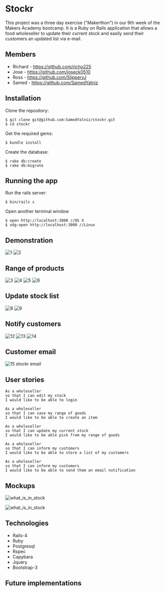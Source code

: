 Stockr
======
This project was a three day exercise ("Makerthon") in our 9th week of the Makers Academy bootcamp. It is a Ruby on Rails application that allows a food wholeseller to update their current stock and easily send their customers an updated list via e-mail.

Members
-------
* Richard - https://github.com/richo225
* Jose - https://github.com/joseck0510
* Ross - https://github.com/SlipperyJ
* Samed - https://github.com/SamedYalniz

Installation
------------
Clone the repository:
```
$ git clone git@github.com:SamedYalniz/stockr.git
$ cd stockr
```
Get the required gems:
```
$ bundle install
```
Create the database:
```
$ rake db:create
$ rake db:migrate
```

Running the app
---------------
Run the rails server:
```
$ bin/rails s
```
Open another terminal window
```
$ open http://localhost:3000 //OS X
$ xdg-open http://localhost:3000 //Linux
```

Demonstration
-------------
![1](https://cloud.githubusercontent.com/assets/18379191/18225584/fab6d716-71ed-11e6-8347-8ff95c315346.png)
![2](https://cloud.githubusercontent.com/assets/18379191/18225585/fab8ce5e-71ed-11e6-9a3c-dd7377a30acd.png)

Range of products
-----------------
![3](https://cloud.githubusercontent.com/assets/18379191/18225586/fab98d3a-71ed-11e6-8463-6e173aab88cf.png)
![4](https://cloud.githubusercontent.com/assets/18379191/18225587/fab9e0fa-71ed-11e6-9ce8-68d9ba95e23b.png)
![5](https://cloud.githubusercontent.com/assets/18379191/18225589/fabe0270-71ed-11e6-9706-2ee6d08452ed.png)
![6](https://cloud.githubusercontent.com/assets/18379191/18225588/fabae482-71ed-11e6-85a4-b580bc7ca518.png)

Update stock list
-----------------
![8](https://cloud.githubusercontent.com/assets/18379191/18225590/fac81c06-71ed-11e6-93c1-0c82daa4bd8d.png)
![9](https://cloud.githubusercontent.com/assets/18379191/18225591/facbe5c0-71ed-11e6-83da-ade173c3ab4f.png)

Notify customers
---------------
![12](https://cloud.githubusercontent.com/assets/18379191/18225594/fad0f5d8-71ed-11e6-8e4a-9b290135240a.png)
![13](https://cloud.githubusercontent.com/assets/18379191/18225595/fad2d8e4-71ed-11e6-8f61-315af02fdc4b.png)
![14](https://cloud.githubusercontent.com/assets/18379191/18225596/fad9c622-71ed-11e6-99c2-47a43e3db9cd.png)

Customer email
--------------
![15 stockr email](https://cloud.githubusercontent.com/assets/18379191/18225597/fade48c8-71ed-11e6-9979-18809e1d8731.PNG)

User stories
------------
```
As a wholeseller
so that I can edit my stock
I would like to be able to login

As a wholeseller
so that I can save my range of goods
I would like to be able to create an item

As a wholeseller
so that I can update my current stock
I would like to be able pick from my range of goods

As a wholeseller
so that I can inform my customers
I would like to be able to store a list of my customers

As a wholeseller
so that I can inform my customers
I would like to be able to send them an email notification
```

Mockups
-------
![what_is_in_stock](https://cloud.githubusercontent.com/assets/9626479/18095879/4f7cb368-6ed0-11e6-88e8-7039f748f364.jpg)

![what_is_in_stock](https://cloud.githubusercontent.com/assets/18379191/18093101/b4aa367a-6ec6-11e6-93f1-9f8ed8e988e9.png)

Technologies
------------
* Rails-4
* Ruby
* Postgresql
* Rspec
* Capybara
* Jquery
* Bootstrap-3

Future implementations
----------------------
